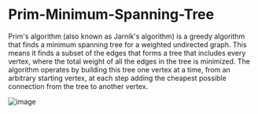﻿# Prim-Minimum-Spanning-Tree

Prim's algorithm (also known as Jarník's algorithm) is a greedy algorithm that finds a minimum spanning tree for a weighted undirected graph. This means it finds a subset of the edges that forms a tree that includes every vertex, where the total weight of all the edges in the tree is minimized. The algorithm operates by building this tree one vertex at a time, from an arbitrary starting vertex, at each step adding the cheapest possible connection from the tree to another vertex.

![image](https://user-images.githubusercontent.com/54143711/127666441-0d8fb5cf-fdaf-4706-b155-4ade9438e1e6.png)
